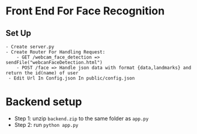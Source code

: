 # Front End For Face Recognition
## Set Up
    - Create server.py 
    - Create Router For Handling Request:
        - GET /webcam_face_detection => sendFile("webcanFaceDetection.html")
        - POST /face => Handle json data with format {data,landmarks} and return the id(name) of user
     - Edit Url In Config.json In public/config.json   

# Backend setup
* Step 1: unzip `backend.zip` to the same folder as `app.py`
* Step 2: run `python app.py`
